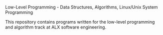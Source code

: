 Low-Level Programming - Data Structures, Algorithms, Linux/Unix System Programming

This repository contains programs written for the low-level programming and algorithm track at ALX software engineering.
